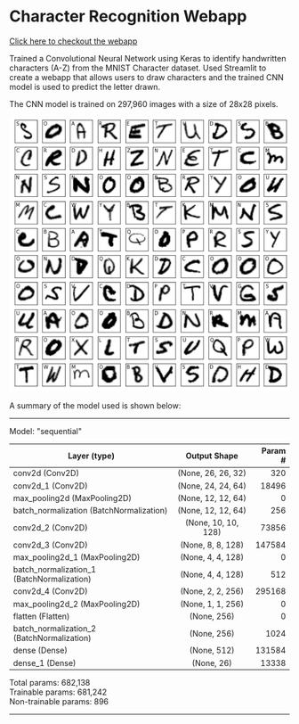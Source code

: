 # Character Recognition Webapp

[Click here to checkout the webapp](https://ocr-webapp.herokuapp.com/)

Trained a Convolutional Neural Network using Keras to identify handwritten characters (A-Z) from the MNIST Character dataset.
Used Streamlit to create a webapp that allows users to draw characters and the trained CNN model is used to predict the letter drawn.

The CNN model is trained on 297,960 images with a size of 28x28 pixels.

![data](https://raw.githubusercontent.com/mjahidulalam/OCR-Webapp/main/model/sample_data.png "Sample Character Data")

 A summary of the model used is shown below:

_________________________________________________________________
Model: "sequential"

| Layer (type)                                  | Output Shape              | Param #  |   
| --------------------------------------------- | :-----------------------: | -------: |
| conv2d (Conv2D)                               | (None, 26, 26, 32)        | 320      |
| conv2d_1 (Conv2D)                             | (None, 24, 24, 64)        | 18496    | 
| max_pooling2d (MaxPooling2D)                  | (None, 12, 12, 64)        | 0        |                                                                
| batch_normalization (BatchNormalization)      | (None, 12, 12, 64)        | 256      | 
| conv2d_2 (Conv2D)                             | (None, 10, 10, 128)       | 73856    | 
| conv2d_3 (Conv2D)                             | (None, 8, 8, 128)         | 147584   | 
| max_pooling2d_1 (MaxPooling2D)                | (None, 4, 4, 128)         | 0        | 
| batch_normalization_1 (BatchNormalization)    | (None, 4, 4, 128)         | 512      | 
| conv2d_4 (Conv2D)                             | (None, 2, 2, 256)         | 295168   |
| max_pooling2d_2 (MaxPooling2D)                | (None, 1, 1, 256)         | 0        | 
| flatten (Flatten)                             | (None, 256)               | 0        | 
| batch_normalization_2 (BatchNormalization)    | (None, 256)               | 1024     |
| dense (Dense)                                 | (None, 512)               | 131584   | 
| dense_1 (Dense)                               | (None, 26)                | 13338    | 


Total params: 682,138 \
Trainable params: 681,242 \
Non-trainable params: 896
_________________________________________________________________


